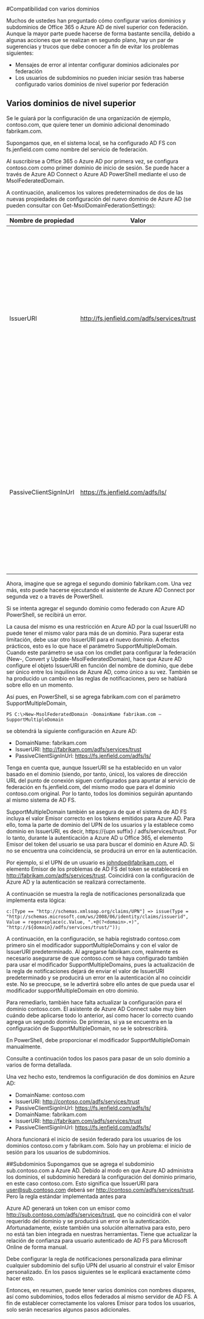 <properties
	pageTitle="Varios dominios de Azure AD Connect"
	description="En este documento se describe cómo instalar y configurar varios dominios de nivel superior con O365 y Azure AD."
	services="active-directory"
	documentationCenter=""
	authors="billmath"
	manager="stevenpo"
	editor="curtand"/>

<tags
	ms.service="active-directory"
	ms.workload="identity"
	ms.tgt_pltfrm="na"
	ms.devlang="na"
	ms.topic="article"
	ms.date="12/02/2015"
	ms.author="billmath"/>

#Compatibilidad con varios dominios

Muchos de ustedes han preguntado cómo configurar varios dominios y subdominios de Office 365 o Azure AD de nivel superior con federación. Aunque la mayor parte puede hacerse de forma bastante sencilla, debido a algunas acciones que se realizan en segundo plano, hay un par de sugerencias y trucos que debe conocer a fin de evitar los problemas siguientes:

- Mensajes de error al intentar configurar dominios adicionales por federación
- Los usuarios de subdominios no pueden iniciar sesión tras haberse configurado varios dominios de nivel superior por federación

## Varios dominios de nivel superior
Se le guiará por la configuración de una organización de ejemplo, contoso.com, que quiere tener un dominio adicional denominado fabrikam.com.

Supongamos que, en el sistema local, se ha configurado AD FS con fs.jenfield.com como nombre del servicio de federación.

Al suscribirse a Office 365 o Azure AD por primera vez, se configura contoso.com como primer dominio de inicio de sesión. Se puede hacer a través de Azure AD Connect o Azure AD PowerShell mediante el uso de MsolFederatedDomain.

A continuación, analicemos los valores predeterminados de dos de las nuevas propiedades de configuración del nuevo dominio de Azure AD (se pueden consultar con Get-MsolDomainFederationSettings):

| Nombre de propiedad | Valor | Descripción|
| ----- | ----- | -----|
|IssuerURI | http://fs.jenfield.com/adfs/services/trust| Aunque parece una dirección URL, esta propiedad es simplemente un nombre para el sistema de autenticación local y, por tanto, no es necesario que la ruta de acceso se resuelva en nada. De forma predeterminada, Azure AD lo establece en el valor del identificador del servicio de federación en la configuración local de AD FS.
|PassiveClientSignInUrl|https://fs.jenfield.com/adfs/ls/|This es la ubicación a la que se enviarán solicitudes de inicio de sesión pasivas y se resuelve en el sistema real de AD FS. En realidad hay varias propiedades "*Url", pero basta con echar un vistazo a un ejemplo para ver la diferencia entre esta propiedad y un URI como IssuerURI.

Ahora, imagine que se agrega el segundo dominio fabrikam.com. Una vez más, esto puede hacerse ejecutando el asistente de Azure AD Connect por segunda vez o a través de PowerShell.

Si se intenta agregar el segundo dominio como federado con Azure AD PowerShell, se recibirá un error.

La causa del mismo es una restricción en Azure AD por la cual IssuerURI no puede tener el mismo valor para más de un dominio. Para superar esta limitación, debe usar otro IssuerURI para el nuevo dominio. A efectos prácticos, esto es lo que hace el parámetro SupportMultipleDomain. Cuando este parámetro se usa con los cmdlet para configurar la federación (New-, Convert y Update-MsolFederatedDomain), hace que Azure AD configure el objeto IssuerURI en función del nombre de dominio, que debe ser único entre los inquilinos de Azure AD, como único a su vez. También se ha producido un cambio en las reglas de notificaciones, pero se hablará sobre ello en un momento.

Así pues, en PowerShell, si se agrega fabrikam.com con el parámetro SupportMultipleDomain,

    PS C:\>New-MsolFederatedDomain -DomainName fabrikam.com –SupportMultipleDomain

se obtendrá la siguiente configuración en Azure AD:

- DomainName: fabrikam.com
- IssuerURI: http://fabrikam.com/adfs/services/trust 
- PassiveClientSignInUrl: https://fs.jenfield.com/adfs/ls/ 

Tenga en cuenta que, aunque IssuerURI se ha establecido en un valor basado en el dominio (siendo, por tanto, único), los valores de dirección URL del punto de conexión siguen configurados para apuntar al servicio de federación en fs.jenfield.com, del mismo modo que para el dominio contoso.com original. Por lo tanto, todos los dominios seguirán apuntando al mismo sistema de AD FS.

SupportMultipleDomain también se asegura de que el sistema de AD FS incluya el valor Emisor correcto en los tokens emitidos para Azure AD. Para ello, toma la parte de dominio del UPN de los usuarios y la establece como dominio en IssuerURI, es decir, https://{upn suffix} / adfs/services/trust. Por lo tanto, durante la autenticación a Azure AD u Office 365, el elemento Emisor del token del usuario se usa para buscar el dominio en Azure AD. Si no se encuentra una coincidencia, se producirá un error en la autenticación.

Por ejemplo, si el UPN de un usuario es johndoe@fabrikam.com, el elemento Emisor de los problemas de AD FS del token se establecerá en http://fabrikam.com/adfs/services/trust. Coincidirá con la configuración de Azure AD y la autenticación se realizará correctamente.

A continuación se muestra la regla de notificaciones personalizada que implementa esta lógica:

    c:[Type == "http://schemas.xmlsoap.org/claims/UPN"] => issue(Type =   "http://schemas.microsoft.com/ws/2008/06/identity/claims/issuerid", Value = regexreplace(c.Value, ".+@(?<domain>.+)", "http://${domain}/adfs/services/trust/"));

A continuación, en la configuración, se había registrado contoso.com primero sin el modificador supportMultipleDomains y con el valor de IssuerURI predeterminado. Al agregarse fabrikam.com, realmente es necesario asegurarse de que contoso.com se haya configurado también para usar el modificador SupportMultipleDomains, pues la actualización de la regla de notificaciones dejará de enviar el valor de IssuerURI predeterminado y se producirá un error en la autenticación al no coincidir este. No se preocupe, se le advertirá sobre ello antes de que pueda usar el modificador supportMultipleDomain en otro dominio.

Para remediarlo, también hace falta actualizar la configuración para el dominio contoso.com. El asistente de Azure AD Connect sabe muy bien cuándo debe aplicarse todo lo anterior, así como hacer lo correcto cuando agrega un segundo dominio. De primeras, si ya se encuentra en la configuración de SupportMultipleDomain, no se le sobrescribirá.

En PowerShell, debe proporcionar el modificador SupportMultipleDomain manualmente.

Consulte a continuación todos los pasos para pasar de un solo dominio a varios de forma detallada.

Una vez hecho esto, tendremos la configuración de dos dominios en Azure AD:

- DomainName: contoso.com
- IssuerURI: http://contoso.com/adfs/services/trust 
- PassiveClientSignInUrl: https://fs.jenfield.com/adfs/ls/ 
- DomainName: fabrikam.com
- IssuerURI: http://fabrikam.com/adfs/services/trust 
- PassiveClientSignInUrl: https://fs.jenfield.com/adfs/ls/ 

Ahora funcionará el inicio de sesión federado para los usuarios de los dominios contoso.com y fabrikam.com. Solo hay un problema: el inicio de sesión para los usuarios de subdominios.

##Subdominios
Supongamos que se agrega el subdominio sub.contoso.com a Azure AD. Debido al modo en que Azure AD administra los dominios, el subdominio heredará la configuración del dominio primario, en este caso contoso.com. Esto significa que IssuerURI para user@sub.contoso.com deberá ser http://contoso.com/adfs/services/trust. Pero la regla estándar implementada antes para

Azure AD generará un token con un emisor como http://sub.contoso.com/adfs/services/trust, que no coincidirá con el valor requerido del dominio y se producirá un error en la autenticación. Afortunadamente, existe también una solución alternativa para esto, pero no está tan bien integrada en nuestras herramientas. Tiene que actualizar la relación de confianza para usuario autenticado de AD FS para Microsoft Online de forma manual.

Debe configurar la regla de notificaciones personalizada para eliminar cualquier subdominio del sufijo UPN del usuario al construir el valor Emisor personalizado. En los pasos siguientes se le explicará exactamente cómo hacer esto.

Entonces, en resumen, puede tener varios dominios con nombres dispares, así como subdominios, todos ellos federados al mismo servidor de AD FS. A fin de establecer correctamente los valores Emisor para todos los usuarios, solo serán necesarios algunos pasos adicionales.

<!---HONumber=AcomDC_1203_2015-->